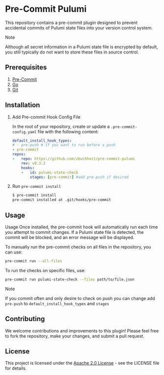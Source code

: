 # Pre-Commit Pulumi

This repository contains a pre-commit plugin designed to prevent accidental commits of Pulumi state files into your version control system. 

> [!NOTE]  
> Although all secret information in a Pulumi state file is encrypted by default, you still typically do not want to store these files in source control.

## Prerequisites

1. [Pre-Commit](https://pre-commit.com/)
1. [Go](https://go.dev/)
1. [Git](https://git-scm.com/)

## Installation

1. Add Pre-commit Hook Config File

    In the root of your repository, create or update a `.pre-commit-config.yaml` file with the following content:

    ```yaml
    default_install_hook_types:
    # - pre-push # if you want to run before a push
    - pre-commit
    repos:
    -   repo: https://github.com/zbuchheit/pre-commit-pulumi
        rev: v0.3.2
        hooks:
        -   id: pulumi-state-check
            stages: [pre-commit] #add pre-push if desired
    ```

1. Run `pre-commit install`
    ```bash
    $ pre-commit install
    pre-commit installed at .git/hooks/pre-commit
    ```

## Usage

Usage
Once installed, the pre-commit hook will automatically run each time you attempt to commit changes. If a Pulumi state file is detected, the commit will be blocked, and an error message will be displayed.

To manually run the pre-commit checks on all files in the repository, you can use:

```zsh
pre-commit run --all-files
```
To run the checks on specific files, use:
```zsh
pre-commit run pulumi-state-check --files path/to/file.json
```

> [!NOTE]
> If you commit often and only desire to check on push you can change add `pre-push` to `default_install_hook_types` and `stages`

## Contributing

We welcome contributions and improvements to this plugin! Please feel free to fork the repository, make your changes, and submit a pull request.

## License

This project is licensed under the [Apache 2.0 License](LICENSE) - see the LICENSE file for details.
